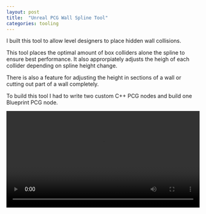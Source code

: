 ```yaml
---
layout: post
title:  "Unreal PCG Wall Spline Tool"
categories: tooling
---
```


I built this tool to allow level designers to place hidden wall collisions.

This tool places the optimal amount of box colliders alone the spline to ensure best performance. It also approrpiately adjusts the heigh of each collider depending on spline height change.

There is also a feature for adjusting the height in sections of a wall or cutting out part of a wall completely.

To build this tool I had to write two custom C++ PCG nodes and build one Blueprint PCG node.

<video style="width: 100%; height: auto;" controls>
  <source src="{{ site.baseurl }}/assets/videos/PCG-Wall-Spline-Tool.mp4" type="video/mp4">
  Your browser does not support the video tag.
</video>